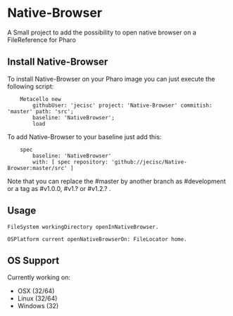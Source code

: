 # Native-Browser

A Small project to add the possibility to open native browser on a FileReference for Pharo

## Install Native-Browser

To install Native-Browser on your Pharo image you can just execute the following script:

```Smalltalk
    Metacello new
    	githubUser: 'jecisc' project: 'Native-Browser' commitish: 'master' path: 'src';
    	baseline: 'NativeBrowser';
    	load
```

To add Native-Browser to your baseline just add this:

```Smalltalk
    spec
    	baseline: 'NativeBrowser'
    	with: [ spec repository: 'github://jecisc/Native-Browser:master/src' ]
```

Note that you can replace the #master by another branch as #development or a tag as #v1.0.0, #v1.? or #v1.2.? .

## Usage

```Smalltalk
FileSystem workingDirectory openInNativeBrowser.

OSPlatform current openNativeBrowserOn: FileLocator home.
```

## OS Support

Currently working on:
- OSX (32/64)
- Linux (32/64)
- Windows (32)